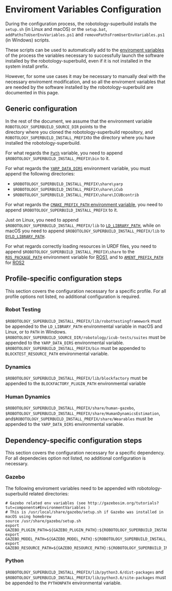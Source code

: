 # Enviroment Variables Configuration

During the configuration process, the robotology-superbuild installs the `setup.sh` (in Linux and macOS) or the `setup.bat`, `addPathsToUserEnvVariables.ps1` and `removePathsFromUserEnvVariables.ps1` (in Windows) scripts.

These scripts can be used to automatically add to the [enviroment variables](https://en.wikipedia.org/wiki/Environment_variable)
of the process the variables necessary to successfully launch the software installed by the robotology-superbuild, even if it is not installed in the system install prefix.

However, for some use cases it may be necessary to manually deal with the necessary enviroment modification, and so all the enviroment variables
that are needed by the software installed by the robotology-superbuild are documented in this page. 

## Generic configuration 

In the rest of the document, we assume that the environment variable `ROBOTOLOGY_SUPERBUILD_SOURCE_DIR` points to the  
directory where you cloned the robotology-superbuild repository, and `ROBOTOLOGY_SUPERBUILD_INSTALL_PREFIX`to the directory
where you have installed the robotology-superbuild.

For what regards the [`Path`](https://en.wikipedia.org/wiki/PATH_(variable)) variable, you need 
to append `$ROBOTOLOGY_SUPERBUILD_INSTALL_PREFIX\bin` to it.

For what regards the [`YARP_DATA_DIRS`](http://www.yarp.it/yarp_data_dirs.html) environment variable, you must append the following directories:

* `$ROBOTOLOGY_SUPERBUILD_INSTALL_PREFIX\share\yarp`
* `$ROBOTOLOGY_SUPERBUILD_INSTALL_PREFIX\share\iCub`
* `$ROBOTOLOGY_SUPERBUILD_INSTALL_PREFIX\share\ICUBcontrib`

For what regards the [`CMAKE_PREFIX_PATH` environment variable](https://cmake.org/cmake/help/latest/variable/CMAKE_PREFIX_PATH.html), you need to append `$ROBOTOLOGY_SUPERBUILD_INSTALL_PREFIX` to it.

Just on Linux, you need to append `$ROBOTOLOGY_SUPERBUILD_INSTALL_PREFIX/lib` to  [`LD_LIBRARY_PATH`](http://tldp.org/HOWTO/Program-Library-HOWTO/shared-libraries.html),
while on macOS you need to append `$ROBOTOLOGY_SUPERBUILD_INSTALL_PREFIX/lib` to [`DYLD_LIBRARY_PATH`](https://developer.apple.com/library/archive/documentation/DeveloperTools/Conceptual/DynamicLibraries/100-Articles/UsingDynamicLibraries.html).

For what regards correctly loading resources in URDF files, you need to append `$ROBOTOLOGY_SUPERBUILD_INSTALL_PREFIX\share` to the 
[`ROS_PACKAGE_PATH`](http://wiki.ros.org/ROS/EnvironmentVariables#ROS_PACKAGE_PATH) environment variable for [ROS1](https://www.ros.org/), and to [`AMENT_PREFIX_PATH`](http://design.ros2.org/articles/ament.html) for [ROS2](https://index.ros.org/doc/ros2/) 

## Profile-specific configuration steps 

This section covers the configuration necessary for a specific profile. 
For all profile options not listed, no additional configuration is required.

### Robot Testing
`$ROBOTOLOGY_SUPERBUILD_INSTALL_PREFIX/lib/robottestingframework` must be appended to the `LD_LIBRARY_PATH` environmental variable in macOS and Linux, or to `PATH` in Windows.
`$ROBOTOLOGY_SUPERBUILD_SOURCE_DIR/robotology/icub-tests/suites` must be appended to the `YARP_DATA_DIRS` environmental variable.
`$ROBOTOLOGY_SUPERBUILD_INSTALL_PREFIX/bin` must be appended to `BLOCKTEST_RESOURCE_PATH` environmental variable.

### Dynamics
`$ROBOTOLOGY_SUPERBUILD_INSTALL_PREFIX/lib/blockfactory` must be appended to the `BLOCKFACTORY_PLUGIN_PATH` environmental variable

### Human Dynamics
`$ROBOTOLOGY_SUPERBUILD_INSTALL_PREFIX/share/human-gazebo`, 
`$ROBOTOLOGY_SUPERBUILD_INSTALL_PREFIX/share/HumanDynamicsEstimation`,
and`$ROBOTOLOGY_SUPERBUILD_INSTALL_PREFIX/share/Wearables` must be appended to the `YARP_DATA_DIRS` environmental variable.

## Dependency-specific configuration steps 

This section covers the configuration necessary for a specific dependency. 
For all dependecies option not listed, no additional configuration is necessary.

### Gazebo
The following enviroment variables need to be appended with robotology-superbuild related directories:
~~~
# Gazebo related env variables (see http://gazebosim.org/tutorials?tut=components#EnvironmentVariables )
# This is /usr/local/share/gazebo/setup.sh if Gazebo was installed in macOS using homebrew
source /usr/share/gazebo/setup.sh
export GAZEBO_PLUGIN_PATH=${GAZEBO_PLUGIN_PATH}:${ROBOTOLOGY_SUPERBUILD_INSTALL_PREFIX}/lib
export GAZEBO_MODEL_PATH=${GAZEBO_MODEL_PATH}:${ROBOTOLOGY_SUPERBUILD_INSTALL_PREFIX}/share/gazebo/models:${ROBOTOLOGY_SUPERBUILD_INSTALL_PREFIX}/share/iCub/robots:${ROBOTOLOGY_SUPERBUILD_INSTALL_PREFIX}/share
export GAZEBO_RESOURCE_PATH=${GAZEBO_RESOURCE_PATH}:${ROBOTOLOGY_SUPERBUILD_INSTALL_PREFIX}/share/gazebo/worlds
~~~

### Python
`$ROBOTOLOGY_SUPERBUILD_INSTALL_PREFIX/lib/python3.6/dist-packages` and `$ROBOTOLOGY_SUPERBUILD_INSTALL_PREFIX/lib/python3.6/site-packages` must be appended to the `PYTHONPATH` environmental variable. 
